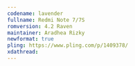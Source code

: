 ```yaml
---
codename: lavender
fullname: Redmi Note 7/7S
romversion: 4.2 Raven
maintainer: Aradhea Rizky
newformat: true
pling: https://www.pling.com/p/1409378/
xdathread:
---
```

